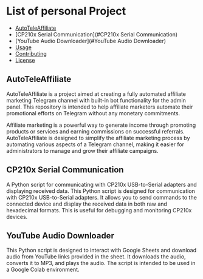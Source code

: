 # List of personal Project

- [AutoTeleAffiliate](#AutoTeleAffiliate)
- [CP210x Serial Communication](#CP210x Serial Communication)
- [YouTube Audio Downloader](#YouTube Audio Downloader)
- [Usage](#usage)
- [Contributing](#contributing)
- [License](#license)

## AutoTeleAffiliate
AutoTeleAffiliate is a project aimed at creating a fully automated affiliate marketing Telegram channel with built-in bot functionality for the admin panel. This repository is intended to help affiliate marketers automate their promotional efforts on Telegram without any monetary commitments.

Affiliate marketing is a powerful way to generate income through promoting products or services and earning commissions on successful referrals. AutoTeleAffiliate is designed to simplify the affiliate marketing process by automating various aspects of a Telegram channel, making it easier for administrators to manage and grow their affiliate campaigns.

## CP210x Serial Communication

A Python script for communicating with CP210x USB-to-Serial adapters and displaying received data.
This Python script is designed for communication with CP210x USB-to-Serial adapters. It allows you to send commands to the connected device and display the received data in both raw and hexadecimal formats. This is useful for debugging and monitoring CP210x devices.

## YouTube Audio Downloader

This Python script is designed to interact with Google Sheets and download audio from YouTube links provided in the sheet. It downloads the audio, converts it to MP3, and plays the audio. The script is intended to be used in a Google Colab environment.

